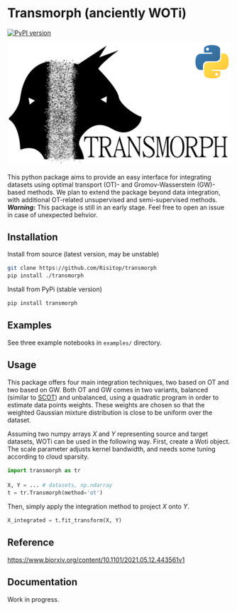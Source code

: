 # Transmorph (anciently WOTi)

[![PyPI version](https://badge.fury.io/py/transmorph.svg)](https://badge.fury.io/py/transmorph)

![](img/logo.png)

This python package aims to provide an easy interface for integrating
datasets using optimal transport (OT)- and Gromov-Wasserstein (GW)-based
methods. We plan to extend the package beyond data integration, with
additional OT-related unsupervised and semi-supervised methods.
***Warning:*** This package is still in an early stage. Feel free to
open an issue in case of unexpected behvior.

## Installation

Install from source (latest version, may be unstable)
```sh
git clone https://github.com/Risitop/transmorph
pip install ./transmorph
```

Install from PyPi (stable version)

``` sh
pip install transmorph
```
## Examples

See three example notebooks in `examples/` directory.

## Usage

This package offers four main integration techniques, two based on
OT and two based on GW. Both OT and GW comes in two variants, balanced
(similar to [SCOT](https://github.com/rsinghlab/SCOT "SCOT project")) 
and unbalanced, using a quadratic program
in order to estimate data points weights. These weights are chosen
so that the weighted Gaussian mixture distribution is close to be
uniform over the dataset.

Assuming two numpy arrays *X* and *Y* representing source and target
datasets, WOTi can be used in the following way. First, create a
Woti object. The scale parameter adjusts kernel bandwidth, and needs
some tuning according to cloud sparsity.

``` python
import transmorph as tr

X, Y = ... # datasets, np.ndarray
t = tr.Transmorph(method='ot')
```

Then, simply apply the integration method to project *X* onto *Y*.

``` python
X_integrated = t.fit_transform(X, Y)
```

## Reference

https://www.biorxiv.org/content/10.1101/2021.05.12.443561v1

## Documentation

Work in progress.

